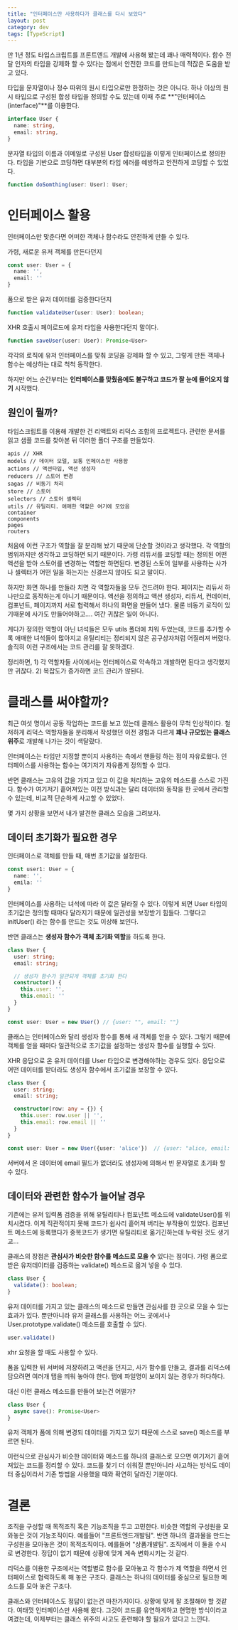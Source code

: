 ```yaml
---
title: "인터페이스만 사용하다가 클래스를 다시 보았다"
layout: post
category: dev
tags: [TypeScript]
---
```


만 1년 정도 타입스크립트를 프론트엔드 개발에 사용해 봤는데 꽤나 매력적이다.
함수 전달 인자의 타입을 강제화 할 수 있다는 점에서 안전한 코드를 만드는데 적잖은 도움을 받고 있다.

타입을 문자열이나 정수 따위의 원시 타입으로만 한정하는 것은 아니다.
하나 이상의 원시 타입으로 구성된 합성 타입을 정의할 수도 있는데 이때 주로 **"인터페이스(interface)"**를 이용한다.

```ts
interface User {
  name: string,
  email: string,
}
```

문자열 타입의 이름과 이메일로 구성된 User 합성타입을 이렇게 인터페이스로 정의한다.
타입을 기반으로 코딩하면 대부분의 타입 에러를 예방하고 안전하게 코딩할 수 있었다.

```ts
function doSomthing(user: User): User;
```

# 인터페이스 활용

인터페이스만 맞춘다면 어떠한 객체나 함수라도 안전하게 만들 수 있다.

가령, 새로운 유저 객체를 만든다던지

```ts
const user: User = {
  name: '',
  email: ''
}
```

폼으로 받은 유저 데이터를 검증한다던지

```ts
function validateUser(user: User): boolean;
```

XHR 호출시 페이로드에 유저 타입을 사용한다던지 말이다.

```ts
function saveUser(user: User): Promise<User>
```

각각의 로직에 유저 인터페이스를 맞춰 코딩을 강제화 할 수 있고, 그렇게 만든 객체나 함수는 예상하는 대로 척척 동작한다.

하지만 어느 순간부터는 **인터페이스를 맞췄음에도 불구하고 코드가 잘 눈에 들어오지 않기** 시작했다.

## 원인이 뭘까?

타입스크립트를 이용해 개발한 건 리액트와 리덕스 조합의 프로젝트다.
관련한 문서를 읽고 샘플 코드를 찾아본 뒤 이러한 폴더 구조를 만들었다.

```
apis // XHR
models // 데이터 모델, 보통 인페이스만 사용함
actions // 액션타입, 액션 생성자
reducers // 스토어 변경
sagas // 비동기 처리
store // 스토어
selectors // 스토어 셀렉터
utils // 유틸리티. 애매한 역할은 여기에 모았음
container
components
pages
routers
```

처음에 이런 구조가 역할을 잘 분리해 놨기 때문에 단순할 것이라고 생각했다.
각 역할의 범위까지만 생각하고 코딩하면 되기 때문이다.
가령 리듀서를 코딩할 때는 정의된 어떤 액션을 받아 스토어를 변경하는 역할만 하면된다.
변경된 스토어 일부를 사용하는 사가나 셀렉터가 어떤 일을 하는지는 신경쓰지 않아도 되고 말이다.

하지만 화면 하나를 만들라 치면 각 역할자들을 모두 건드려야 한다.
페이지는 리듀서 하나만으로 동작하는게 아니기 때문이다.
액선을 정의하고 액션 생성자, 리듀서, 컨데이터, 컴포넌트, 페이지까지 서로 협력해서 하나의 화면을 만들어 냈다.
물론 비동기 로직이 있기때문에 사가도 만들어야하고....
여간 귀찮은 일이 아니다.

게다가 정의한 역할이 아닌 녀석들은 모두 utils 폴더에 치워 두었는데, 코드를 추가할 수록 애매한 녀석들이 많아지고 유틸리티는 정리되지 않은 공구상자처럼 어질러져 버렸다.
솔직히 이런 구조에서는 코드 관리를 잘 못하겠다.

정리하면, 1) 각 역할자들 사이에서는 인터페이스로 약속하고 개발하면 된다고 생각했지만 귀찮다.
2) 복잡도가 증가하면 코드 관리가 않된다.

# 클래스를 써야할까?

최근 여섯 명이서 공동 작업하는 코드를 보고 있는데 클래스 활용이 무척 인상적이다.
철저하게 리덕스 역할자들을 분리해서 작성했던 이전 경험과 다르게 **꽤나 규모있는 클래스 위주**로 개발해 나가는 것이 색달랐다.

인터페이스는 타입만 지정할 뿐이지 사용하는 측에서 핸들링 하는 점이 자유로웠다.
인터페이스를 사용하는 함수는 여기저기 자유롭게 정의할 수 있다.

반면 클래스는 고유의 값을 가지고 있고 이 값을 처리하는 고유의 메소드를 스스로 가진다.
함수가 여기저기 흩어져있는 이전 방식과는 달리 데이터와 동작을 한 곳에서 관리할 수 있는데, 비교적 단순하게 사고할 수 있었다.

몇 가지 상황을 보면서 내가 발견한 클래스 모습을 그려보자.

## 데이터 초기화가 필요한 경우

인터페이스로 객체를 만들 때, 매번 초기값을 설정한다.

```ts
const user1: User = {
  name: '',
  emila: ''
}
```

인터페이스를 사용하는 녀석에 따라 이 값은 달라질 수 있다.
이렇게 되면 User 타입의 초기값은 정의할 때마다 달라지기 때문에 일관성을 보장받기 힘들다.
그렇다고 initUser() 라는 함수를 만드는 것도 이상해 보인다.

반면 클래스는 **생성자 함수가 객체 초기화 역할**을 하도록 한다.

```ts
class User {
  user: string;
  email: string;

  // 생성자 함수가 일관되게 객체를 초기화 한다
  constructor() {
    this.user: '',
    this.email: ''
  }
}

const user: User = new User() // {user: "", email: ""}
```

클래스는 인터페이스와 달리 생성자 함수를 통해 새 객체를 얻을 수 있다.
그렇기 때문에 객체를 얻을 때마다 일관적으로 초기값을 설정하는 생성자 함수를 실행할 수 있다.

XHR 응답으로 온 유저 데이터를 User 타입으로 변경해야하는 경우도 있다.
응답으로 어떤 데이터를 받더라도 생성자 함수에서 초기값을 보장할 수 있다.

```ts
class User {
  user: string;
  email: string;

  constructor(row: any = {}) {
    this.user: row.user || '',
    this.email: row.email || ''
  }
}

const user: User = new User({user: 'alice'})  // {user: "alice, email: ""}
```

서버에서 온 데이터에 email 필드가 없더라도 생성자에 의해서 빈 문자열로 초기화 할 수 있다.

## 데이터와 관련한 함수가 늘어날 경우

기존에는 유저 입력폼 검증을 위해 유틸리티나 컴포넌트 메소드에 validateUser()를 위치시켰다.
이게 직관적이지 못해 코드가 쉽사리 흩어져 버리는 부작용이 있었다.
컴포넌트 메소드에 등록했다가 중복코드가 생기면 유틸리티로 옮기긴하는데 누락된 것도 생기고...

클래스의 장점은 **관심사가 비슷한 함수를 메소드로 모을 수** 있다는 점이다.
가령 폼으로 받은 유저데이터를 검증하는 validate() 메소드로 옮겨 넣을 수 있다.

```ts
class User {
  validate(): boolean;
}
```

유저 데이터를 가지고 있는 클래스의 메소드로 만들면 관심사를 한 곳으로 모을 수 있는 효과가 있다.
뿐만아니라 유저 클래스를 사용하는 어느 곳에서나 User.prototype.validate() 메소드를 호출할 수 있다.

```ts
user.validate()
```

xhr 요청을 할 때도 사용할 수 있다.

폼을 입력한 뒤 서버에 저장하려고 액션을 던지고, 사가 함수를 만들고, 결과를 리덕스에 담으려면 여러개 탭을 띄워 놓아야 한다.
탭에 파일명이 보이지 않는 경우가 허다하다.

대신 이런 클래스 메소드를 만들어 보는건 어떨가?

```ts
class User {
  async save(): Promise<User>
}
```

유저 객체가 폼에 의해 변경되 데이터를 가지고 있기 때문에 스스로 save() 메소드를 부르면 된다.

이런식으로 관심사가 비슷한 데이터와 메소드를 하나의 클래스로 모으면 여기저기 흩어져있는 코드를 정리할 수 있다.
코드를 찾기 더 쉬워질 뿐만아니라 사고하는 방식도 데이터 중심이라서 기존 방법을 사용했을 때와 확연히 달라진 기분이다.


# 결론

조직을 구성할 때 목적조직 혹은 기능조직을 두고 고민한다.
비슷한 역할의 구성원을 모와놓은 것이 기능조직이다. 예를들어 "프론트엔드개발팀".
반면 하나의 결과물을 만드는 구성원을 모아놓은 것이 목적조직이다. 예를들어 "상품개발팀".
조직에서 이 둘을 수시로 변경한다. 정답이 없기 때문에 상황에 맞게 계속 변화시키는 것 같다.

리덕스를 이용한 구조에서는 역할별로 함수를 모아놓고 각 함수가 제 역할을 하면서 인터페이스로 협력하도록 해 놓은 구조다.
클래스는 하나의 데이터를 중심으로 필요한 메소드를 모아 놓은 구조다.

클래스와 인터페이스도 정답이 없는건 마찬가지이다. 상황에 맞게 잘 조절해야 할 것같다.
여태껏 인터페이스만 사용해 왔다.
그것이 코드를 유연하게하고 현명한 방식이라고 여겼는데, 이제부터는 클래스 위주의 사고도 훈련해야 할 필요가 있다고 느낀다.
